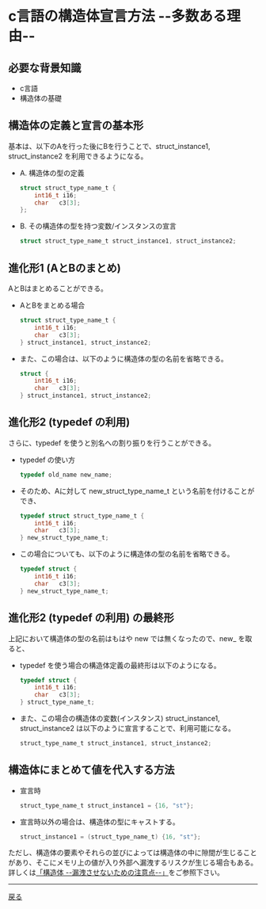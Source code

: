 
# c言語の構造体宣言方法 --多数ある理由--

## 必要な背景知識

- c言語
- 構造体の基礎

## 構造体の定義と宣言の基本形

基本は、以下のAを行った後にBを行うことで、struct_instance1, struct_instance2 を利用できるようになる。

- A. 構造体の型の定義

    ```c
    struct struct_type_name_t {
        int16_t i16;
        char   c3[3];
    };
    ```

- B. その構造体の型を持つ変数/インスタンスの宣言

    ```c
    struct struct_type_name_t struct_instance1, struct_instance2;
    ```

## 進化形1 (AとBのまとめ)

AとBはまとめることができる。

- AとBをまとめる場合

    ```c
    struct struct_type_name_t {
        int16_t i16;
        char   c3[3];
    } struct_instance1, struct_instance2;
    ```

- また、この場合は、以下のように構造体の型の名前を省略できる。

    ```c
    struct {
        int16_t i16;
        char   c3[3];
    } struct_instance1, struct_instance2;
    ```

## 進化形2 (typedef の利用)

さらに、typedef を使うと別名への割り振りを行うことができる。

- typedef の使い方

    ```c
    typedef old_name new_name;
    ```

- そのため、Aに対して new_struct_type_name_t という名前を付けることができ、

    ```c
    typedef struct struct_type_name_t {
        int16_t i16;
        char   c3[3];
    } new_struct_type_name_t;
    ```

- この場合についても、以下のように構造体の型の名前を省略できる。

    ```c
    typedef struct {
        int16_t i16;
        char   c3[3];
    } new_struct_type_name_t;
    ```

## 進化形2 (typedef の利用) の最終形

上記において構造体の型の名前はもはや new では無くなったので、new_ を取ると、

- typedef を使う場合の構造体定義の最終形は以下のようになる。

    ```c
    typedef struct {
        int16_t i16;
        char   c3[3];
    } struct_type_name_t;
    ```

- また、この場合の構造体の変数(インスタンス) struct_instance1, struct_instance2 は以下のように宣言することで、利用可能になる。

    ```c
    struct_type_name_t struct_instance1, struct_instance2;
    ```

## 構造体にまとめて値を代入する方法

- 宣言時

    ```c
    struct_type_name_t struct_instance1 = {16, "st"};
    ```

- 宣言時以外の場合は、構造体の型にキャストする。

    ```c
    struct_instance1 = (struct_type_name_t) {16, "st"};
    ```

ただし、構造体の要素やそれらの並びによっては構造体の中に隙間が生じることがあり、そこにメモリ上の値が入り外部へ漏洩するリスクが生じる場合もある。詳しくは[「構造体 --漏洩させないための注意点--」](struct.md)をご参照下さい。

---

[戻る](README.md)
